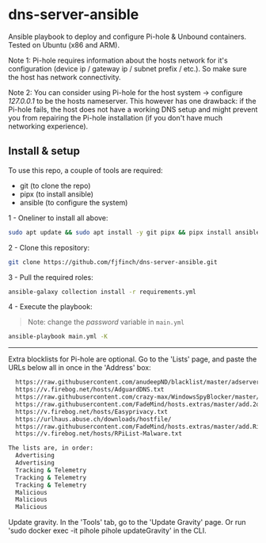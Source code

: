 # dns-server-ansible
Ansible playbook to deploy and configure Pi-hole & Unbound containers. Tested on Ubuntu (x86 and ARM).

Note 1: Pi-hole requires information about the hosts network for it's configuration (device ip / gateway ip / subnet prefix / etc.). So make sure the host has network connectivity.

Note 2: You can consider using Pi-hole for the host system -> configure *127.0.0.1* to be the hosts nameserver. This however has one drawback: if the Pi-hole fails, the host does not have a working DNS setup and might prevent you from repairing the Pi-hole installation (if you don't have much networking experience).

## Install & setup
To use this repo, a couple of tools are required:

* git (to clone the repo)
* pipx (to install ansible)
* ansible (to configure the system)

1 - Oneliner to install all above:
```bash
sudo apt update && sudo apt install -y git pipx && pipx install ansible --include-deps && . ~/.profile
```

2 - Clone this repository:
```bash
git clone https://github.com/fjfinch/dns-server-ansible.git
```

3 - Pull the required roles:
```bash
ansible-galaxy collection install -r requirements.yml
```

4 - Execute the playbook:
> Note: change the *password* variable in `main.yml`
```bash
ansible-playbook main.yml -K
```

---

Extra blocklists for Pi-hole are optional. Go to the 'Lists' page, and paste the URLs below all in once in the 'Address' box:
```bash
  https://raw.githubusercontent.com/anudeepND/blacklist/master/adservers.txt
  https://v.firebog.net/hosts/AdguardDNS.txt
  https://raw.githubusercontent.com/crazy-max/WindowsSpyBlocker/master/data/hosts/spy.txt
  https://raw.githubusercontent.com/FadeMind/hosts.extras/master/add.2o7Net/hosts
  https://v.firebog.net/hosts/Easyprivacy.txt
  https://urlhaus.abuse.ch/downloads/hostfile/
  https://raw.githubusercontent.com/FadeMind/hosts.extras/master/add.Risk/hosts
  https://v.firebog.net/hosts/RPiList-Malware.txt

The lists are, in order:
  Advertising
  Advertising
  Tracking & Telemetry
  Tracking & Telemetry
  Tracking & Telemetry
  Malicious
  Malicious
  Malicious
```

Update gravity. In the 'Tools' tab, go to the 'Update Gravity' page. Or run 'sudo docker exec -it pihole pihole updateGravity' in the CLI.
